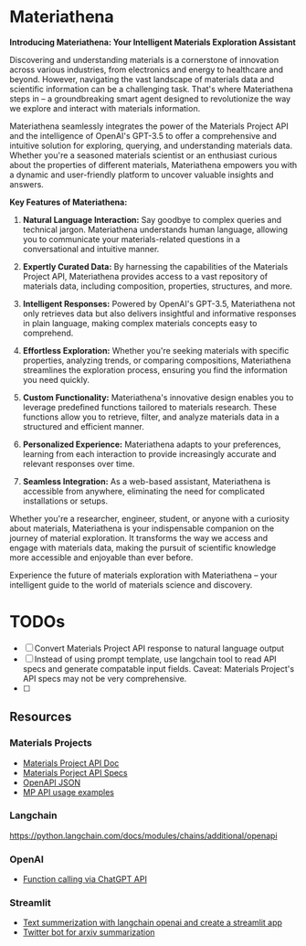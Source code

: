 
# Materiathena

**Introducing Materiathena: Your Intelligent Materials Exploration Assistant**

Discovering and understanding materials is a cornerstone of innovation across various industries, from electronics and energy to healthcare and beyond. However, navigating the vast landscape of materials data and scientific information can be a challenging task. That's where Materiathena steps in – a groundbreaking smart agent designed to revolutionize the way we explore and interact with materials information.

Materiathena seamlessly integrates the power of the Materials Project API and the intelligence of OpenAI's GPT-3.5 to offer a comprehensive and intuitive solution for exploring, querying, and understanding materials data. Whether you're a seasoned materials scientist or an enthusiast curious about the properties of different materials, Materiathena empowers you with a dynamic and user-friendly platform to uncover valuable insights and answers.

**Key Features of Materiathena:**

1. **Natural Language Interaction:** Say goodbye to complex queries and technical jargon. Materiathena understands human language, allowing you to communicate your materials-related questions in a conversational and intuitive manner.

2. **Expertly Curated Data:** By harnessing the capabilities of the Materials Project API, Materiathena provides access to a vast repository of materials data, including composition, properties, structures, and more.

3. **Intelligent Responses:** Powered by OpenAI's GPT-3.5, Materiathena not only retrieves data but also delivers insightful and informative responses in plain language, making complex materials concepts easy to comprehend.

4. **Effortless Exploration:** Whether you're seeking materials with specific properties, analyzing trends, or comparing compositions, Materiathena streamlines the exploration process, ensuring you find the information you need quickly.

5. **Custom Functionality:** Materiathena's innovative design enables you to leverage predefined functions tailored to materials research. These functions allow you to retrieve, filter, and analyze materials data in a structured and efficient manner.

6. **Personalized Experience:** Materiathena adapts to your preferences, learning from each interaction to provide increasingly accurate and relevant responses over time.

7. **Seamless Integration:** As a web-based assistant, Materiathena is accessible from anywhere, eliminating the need for complicated installations or setups.

Whether you're a researcher, engineer, student, or anyone with a curiosity about materials, Materiathena is your indispensable companion on the journey of material exploration. It transforms the way we access and engage with materials data, making the pursuit of scientific knowledge more accessible and enjoyable than ever before.

Experience the future of materials exploration with Materiathena – your intelligent guide to the world of materials science and discovery.


# TODOs

- [ ] Convert Materials Project API response to natural language output
- [ ] Instead of using prompt template, use langchain tool to read API specs and generate compatable input fields. Caveat: Materials Project's API specs may not be very comprehensive.
- [ ] 


## Resources

### Materials Projects

- [Materials Project API Doc](https://docs.materialsproject.org/)
- [Materials Porject API Specs](https://api.materialsproject.org/docs)
- [OpenAPI JSON](https://api.materialsproject.org/openapi.json)
- [MP API usage examples](https://docs.materialsproject.org/downloading-data/using-the-api/examples)

### Langchain

https://python.langchain.com/docs/modules/chains/additional/openapi

### OpenAI

- [Function calling via ChatGPT API](https://www.youtube.com/watch?v=0-zlUy7VUjg&ab_channel=GregKamradt%28DataIndy%29)

### Streamlit

- [Text summerization with langchain openai and create a 
streamlit app](https://alphasec.io/summarize-text-with-langchain-and-openai/)
- [Twitter bot for arxiv summarization](https://levelup.gitconnected.com/build-a-twitter-bot-for-arxiv-paper-summarization-by-openai-and-langchain-in-10-minutes-e57de6b32e03)

